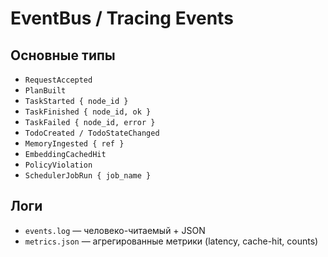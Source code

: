 # EventBus / Tracing Events

## Основные типы
- `RequestAccepted`
- `PlanBuilt`
- `TaskStarted { node_id }`
- `TaskFinished { node_id, ok }`
- `TaskFailed { node_id, error }`
- `TodoCreated / TodoStateChanged`
- `MemoryIngested { ref }`
- `EmbeddingCachedHit`
- `PolicyViolation`
- `SchedulerJobRun { job_name }`

## Логи
- `events.log` — человеко-читаемый + JSON
- `metrics.json` — агрегированные метрики (latency, cache-hit, counts)
